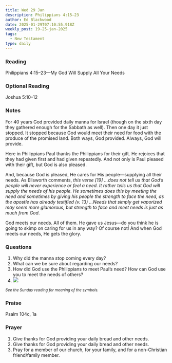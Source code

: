 ```yaml
---
title: Wed 29 Jan
description: Philippians 4:15–23
author: Ed Blackwood
date: 2025-01-29T07:10:55.918Z
weekly_post: 19-25-jan-2025
tags:
  - New Testament
type: daily
---
```

### Reading

Philippians 4:15–23—My God Will Supply All Your Needs

### O﻿ptional Reading

Joshua 5:10–12

### Notes

For 40 years God provided daily manna for Israel (though on the sixth day they gathered enough for the Sabbath as well). Then one day it just stopped. It stopped because God would meet their need for food with the produce of the promised land. Both ways, God provided. Always, God will provide.

Here in Philippians Paul thanks the Philippians for their gift. He rejoices that they had given first and had given repeatedly. And not only is Paul pleased with their gift, but God is also pleased. 

And, because God is pleased, He cares for His people—supplying all their needs. As Ellsworth comments, *this verse \[19] …does not tell us that God’s people will never experience or feel a need. It rather tells us that God will supply the needs of his people. He sometimes does this by meeting the need and sometimes by giving his people the strength to face the need, as the apostle has already testified (v. 13) …Needs that simply get vaporized may seem more glamorous, but strength to face and meet needs is just as much from God*.

God meets our needs. All of them. He gave us Jesus—do you think he is going to skimp on caring for us in any way? Of course not! And when God meets our needs, He gets the glory.

### Questions

1. Why did the manna stop coming every day?
2. What can we be sure about regarding our needs?
3. How did God use the Philippians to meet Paul’s need? How can God use you to meet the needs of others?
4. ![](/static/img/family_worship_study_ed-swedish_questions.png)

<div><small><i>See the Sunday reading for meaning of the symbols.</i></small></div>

### Praise

P﻿salm 104c, 1a

### Prayer

1. Give thanks for God providing your daily bread and other needs.
2. Give thanks for God providing your daily bread and other needs.
3. Pray for a member of our church, for your family, and for a non-Christian friend/family member.